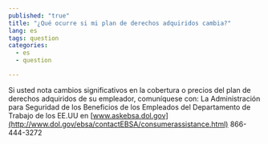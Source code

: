 ```yaml
---
published: "true"
title: "¿Qué ocurre si mi plan de derechos adquiridos cambia?"
lang: es
tags: question
categories: 
  - es
  - question

---
```


Si usted nota cambios significativos en la cobertura o precios del plan de derechos adquiridos de su empleador, comuníquese con: 
La Administración para Seguridad de los Beneficios de los Empleados del Departamento de Trabajo de los EE.UU en [www.askebsa.dol.gov](http://www.dol.gov/ebsa/contactEBSA/consumerassistance.html) 866-444-3272
